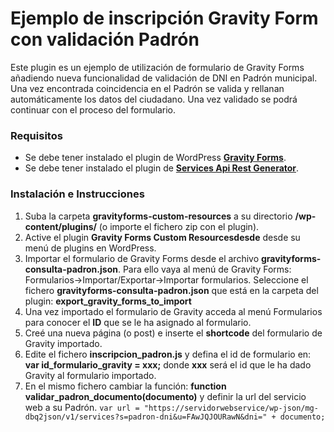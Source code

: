 # Ejemplo de inscripción Gravity Form con validación Padrón #

Este plugin es un ejemplo de utilización de formulario de Gravity Forms añadiendo nueva funcionalidad de validación de DNI en Padrón municipal. Una vez encontrada coincidencia en el Padrón se valida y rellanan automáticamente los datos del ciudadano. Una vez validado se podrá continuar con el proceso del formulario.

### Requisitos ###

- Se debe tener instalado el plugin de WordPress **[Gravity Forms](https://www.gravityforms.com/ "Gravity Forms")**.
- Se debe tener instalado el plugin de  **[Services Api Rest Generator](https://github.com/softwarelibrelablocal/services-api-rest-generator "Services Api Rest Generator")**.

### Instalación e Instrucciones ###

1. Suba la carpeta **gravityforms-custom-resources** a su directorio **/wp-content/plugins/** (o importe el fichero zip con el plugin).
2. Active el plugin **Gravity Forms Custom Resourcesdesde** desde su menú de plugins en WordPress.
3. Importar el formulario de Gravity Forms desde el archivo **gravityforms-consulta-padron.json**. Para ello vaya al menú de Gravity Forms: Formularios->Importar/Exportar->Importar formularios. Seleccione el fichero **gravityforms-consulta-padron.json** que está en la carpeta del plugin: **export_gravity_forms_to_import**
4. Una vez importado el formulario de Gravity acceda al menú Formularios para conocer el **ID** que se le ha asignado al formulario.
5. Creé una nueva página (o post) e inserte el **shortcode** del formulario de Gravity importado.
6. Edite el fichero **inscripcion_padron.js** y defina el id de formulario en:
**var id_formulario_gravity = xxx;**
donde **xxx** será el id que le ha dado Gravity al formulario importado.
6. En el mismo fichero cambiar la función:
**function validar_padron_documento(documento)**
y definir la url del servicio web a su Padrón.
`var url = "https://servidorwebservice/wp-json/mg-dbq2json/v1/services?s=padron-dni&u=FAwJQJOURawN&dni=" + documento;`
